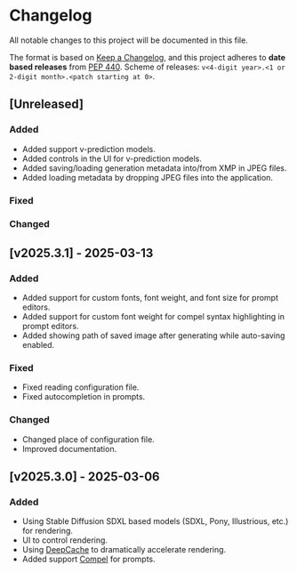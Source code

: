 # Changelog

All notable changes to this project will be documented in this file.

The format is based on [Keep a Changelog](https://keepachangelog.com/en/1.1.0/),
and this project adheres to **date based releases** from [PEP 440](https://peps.python.org/pep-0440/).
Scheme of releases: `v<4-digit year>.<1 or 2-digit month>.<patch starting at 0>`. 

## [Unreleased]

### Added

- Added support v-prediction models.
- Added controls in the UI for v-prediction models.
- Added saving/loading generation metadata into/from XMP in JPEG files.
- Added loading metadata by dropping JPEG files into the application.

### Fixed

### Changed

## [v2025.3.1] - 2025-03-13

### Added

- Added support for custom fonts, font weight, and font size for prompt editors.
- Added support for custom font weight for compel syntax highlighting in prompt editors.
- Added showing path of saved image after generating while auto-saving enabled.

### Fixed

- Fixed reading configuration file.
- Fixed autocompletion in prompts.

### Changed

- Changed place of configuration file.
- Improved documentation.

## [v2025.3.0] - 2025-03-06

### Added

- Using Stable Diffusion SDXL based models (SDXL, Pony, Illustrious, etc.) for rendering.
- UI to control rendering.
- Using [DeepCache](https://github.com/horseee/DeepCache) to dramatically accelerate rendering. 
- Added support [Compel](https://github.com/damian0815/compel/blob/main/doc/syntax.md) for prompts.
